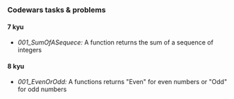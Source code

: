 ### Codewars tasks & problems

#### 7 kyu  

- *001_SumOfASequece:* A function returns the sum of a sequence of integers   

#### 8 kyu

- *001_EvenOrOdd:* A functions returns "Even" for even numbers or "Odd" for odd numbers   
